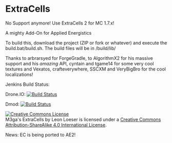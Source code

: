 ExtraCells
==========

No Support anymore! Use ExtraCells 2 for MC 1.7.x!

A mighty Add-On for Applied Energistics

To build this, download the project (ZIP or fork or whatever) and execute the build.bat/build.sh. The build files will be in /build/lib/

Thanks to arbrarsyed for ForgeGradle, to AlgorithmX2 for his massive support and his *amazing* API, cyntain and tgame14 for some very cool textures and Vexatos, crafteverywhere, SSCXM and VeryBigBro for the cool localizations! 

Jenkins Build Status:

Drone.IO:
[![Build Status](https://drone.io/github.com/M3gaFr3ak/ExtraCells/status.png)](https://drone.io/github.com/M3gaFr3ak/ExtraCells/files)

Dmod:
[![Build Status](http://shadowcity.net:8080/job/ExtraCells/badge/icon)](http://shadowcity.net:8080/job/ExtraCells/lastSuccessfulBuild/)

 <a rel="license" href="http://creativecommons.org/licenses/by-sa/4.0/"><img alt="Creative Commons License" style="border-width:0" src="http://i.creativecommons.org/l/by-sa/4.0/88x31.png" /></a><br /><span xmlns:dct="http://purl.org/dc/terms/" href="http://purl.org/dc/dcmitype/InteractiveResource" property="dct:title" rel="dct:type">M3ga's ExtraCells</span> by <span xmlns:cc="http://creativecommons.org/ns#" property="cc:attributionName">Leon Loeser</span> is licensed under a <a rel="license" href="http://creativecommons.org/licenses/by-sa/4.0/">Creative Commons Attribution-ShareAlike 4.0 International License</a>.
 
 News: EC is being ported to AE2!
